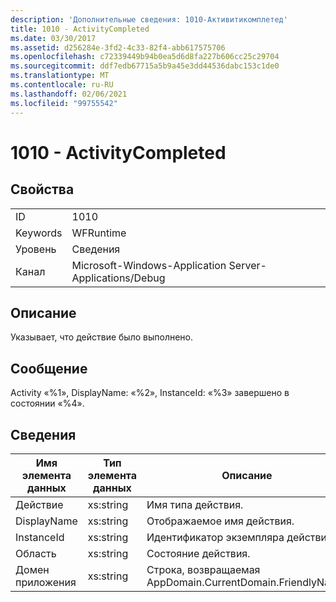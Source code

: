 ```yaml
---
description: 'Дополнительные сведения: 1010-Активитикомплетед'
title: 1010 - ActivityCompleted
ms.date: 03/30/2017
ms.assetid: d256284e-3fd2-4c33-82f4-abb617575706
ms.openlocfilehash: c72339449b94b0ea5d6d8fa227b606cc25c29704
ms.sourcegitcommit: ddf7edb67715a5b9a45e3dd44536dabc153c1de0
ms.translationtype: MT
ms.contentlocale: ru-RU
ms.lasthandoff: 02/06/2021
ms.locfileid: "99755542"
---
```

# <a name="1010---activitycompleted"></a>1010 - ActivityCompleted

## <a name="properties"></a>Свойства  
  
|||  
|-|-|  
|ID|1010|  
|Keywords|WFRuntime|  
|Уровень|Сведения|  
|Канал|Microsoft-Windows-Application Server-Applications/Debug|  
  
## <a name="description"></a>Описание  

 Указывает, что действие было выполнено.  
  
## <a name="message"></a>Сообщение  

 Activity «%1», DisplayName: «%2», InstanceId: «%3» завершено в состоянии «%4».  
  
## <a name="details"></a>Сведения  
  
|Имя элемента данных|Тип элемента данных|Описание|  
|--------------------|--------------------|-----------------|  
|Действие|xs:string|Имя типа действия.|  
|DisplayName|xs:string|Отображаемое имя действия.|  
|InstanceId|xs:string|Идентификатор экземпляра действия.|  
|Область|xs:string|Состояние действия.|  
|Домен приложения|xs:string|Строка, возвращаемая AppDomain.CurrentDomain.FriendlyName.|
